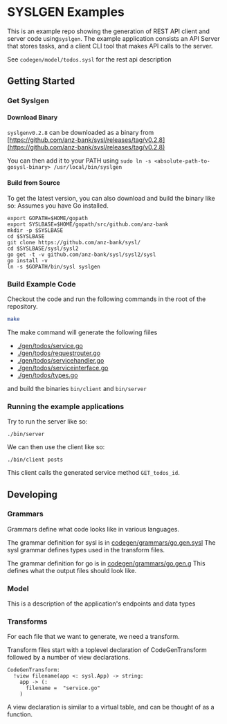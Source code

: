 # SYSLGEN Examples

This is an example repo showing the generation of REST API client and server code using`syslgen`.
The example application consists an API Server that stores tasks, and a client CLI tool that makes API calls to the server.

See `codegen/model/todos.sysl` for the rest api description

## Getting Started


### Get Syslgen

#### Download Binary

`syslgenv0.2.8` can be downloaded as a binary from [https://github.com/anz-bank/sysl/releases/tag/v0.2.8](https://github.com/anz-bank/sysl/releases/tag/v0.2.8)

You can then add it to your PATH using `sudo ln -s <absolute-path-to-gosysl-binary> /usr/local/bin/syslgen`

#### Build from Source

To get the latest version, you can also download and build the binary like so:
Assumes you have Go installed.
```
export GOPATH=$HOME/gopath
export SYSLBASE=$HOME/gopath/src/github.com/anz-bank
mkdir -p $SYSLBASE
cd $SYSLBASE
git clone https://github.com/anz-bank/sysl/
cd $SYSLBASE/sysl/sysl2
go get -t -v github.com/anz-bank/sysl/sysl2/sysl
go install -v
ln -s $GOPATH/bin/sysl syslgen
```

### Build Example Code

Checkout the code and run the following commands in the root of the repository.

```bash
make
```
The make command will generate the following fiiles

- [./gen/todos/service.go](./gen/todos/service.go)
- [./gen/todos/requestrouter.go](./gen/todos/requestrouter.go)
- [./gen/todos/servicehandler.go](./gen/todos/servicehandler.go)
- [./gen/todos/serviceinterface.go](./gen/todos/serviceinterface.go)
- [./gen/todos/types.go](./gen/todos/types.go)

and build the binaries `bin/client` and `bin/server`

### Running the example applications

Try to run the server like so:

```
./bin/server
```

We can then use the client like so:
```
./bin/client posts
```

This client calls the generated service method `GET_todos_id`.

## Developing

### Grammars

Grammars define what code looks like in various languages.

The grammar definition for sysl is in [codegen/grammars/go.gen.sysl](codegen/grammars/go.gen.sysl)
The sysl grammar defines types used in the transform files.

The grammar definition for go is in [codegen/grammars/go.gen.g](codegen/grammars/go.gen.g)
This defines what the output files should look like.

### Model

This is a description of the application's endpoints and data types

### Transforms

For each file that we want to generate, we need a transform.

Transform files start with a toplevel declaration of CodeGenTransform followed by a number of view declarations.

```
CodeGenTransform:
  !view filename(app <: sysl.App) -> string:
    app -> (:
      filename =  "service.go"
    )
```

A view declaration is similar to a virtual table, and can be thought of as a function. 